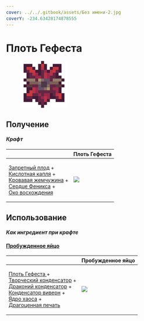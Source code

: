 ```yaml
---
cover: ../../.gitbook/assets/Без имени-2.jpg
coverY: -234.63428174878555
---
```


# Плоть Гефеста

<figure><img src="../../.gitbook/assets/demon_flesh_128.png" alt=""><figcaption></figcaption></figure>

## Получение

#### _Крафт_

|                                                                                                                                                                                                                                                                               | Плоть Гефеста                               |
| ----------------------------------------------------------------------------------------------------------------------------------------------------------------------------------------------------------------------------------------------------------------------------- | ------------------------------------------- |
| <p><a href="forbidden_fruit.md">Запретный плод</a> +<br><a href="acid.md">Кислотная капля</a> +<br><a href="blood_pearl_of_teleportation.md">Кровавая жемчужина</a> +<br><a href="sweet_heart.md">Сердце Феникса</a> +<br><a href="eye_projectile.md">Око восхождения</a></p> | ![](../../.gitbook/assets/demon\_flesh.png) |

## Использование

#### _Как ингредиент при крафте_

#### [Пробужденное яйцо](awakened\_core.md)

|                                                                                                                                                                                                                                                                                                                                            | Пробужденное яйцо                             |
| ------------------------------------------------------------------------------------------------------------------------------------------------------------------------------------------------------------------------------------------------------------------------------------------------------------------------------------------ | --------------------------------------------- |
| <p><a href="demon_flesh.md">Плоть Гефеста </a>+<br><a href="creative_capacitor.md">Творческий конденсатор</a> +<br><a href="draconic_capacitor.md">Драконий конденсатор</a> +<br><a href="wyvern_capacitor.md">Конденсатор виверн</a> +<br><a href="chaotic_core.md">Ядро хаоса</a> +<br><a href="perk_seal.md">Драгоценная печать</a></p> | ![](../../.gitbook/assets/awakened\_core.png) |
